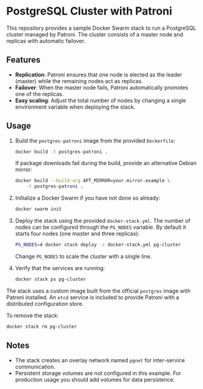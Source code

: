 # PostgreSQL Cluster with Patroni

This repository provides a sample Docker Swarm stack to run a PostgreSQL
cluster managed by Patroni. The cluster consists of a master node and
replicas with automatic failover.

## Features

- **Replication**: Patroni ensures that one node is elected as the leader
  (master) while the remaining nodes act as replicas.
- **Failover**: When the master node fails, Patroni automatically
  promotes one of the replicas.
- **Easy scaling**: Adjust the total number of nodes by changing a single
  environment variable when deploying the stack.

## Usage

1. Build the `postgres-patroni` image from the provided `Dockerfile`:

   ```bash
   docker build -t postgres-patroni .
   ```

   If package downloads fail during the build, provide an alternative
   Debian mirror:

   ```bash
   docker build --build-arg APT_MIRROR=your.mirror.example \
       -t postgres-patroni .
   ```

2. Initialize a Docker Swarm if you have not done so already:

   ```bash
   docker swarm init
   ```

3. Deploy the stack using the provided `docker-stack.yml`. The number of
   nodes can be configured through the `PG_NODES` variable. By default it
   starts four nodes (one master and three replicas):

   ```bash
   PG_NODES=4 docker stack deploy -c docker-stack.yml pg-cluster
   ```

   Change `PG_NODES` to scale the cluster with a single line.

4. Verify that the services are running:

   ```bash
   docker stack ps pg-cluster
   ```

The stack uses a custom image built from the official `postgres` image
with Patroni installed. An `etcd` service is included to provide Patroni
with a distributed configuration store.

To remove the stack:

```bash
docker stack rm pg-cluster
```

## Notes

- The stack creates an overlay network named `pgnet` for inter-service
  communication.
- Persistent storage volumes are not configured in this example. For
  production usage you should add volumes for data persistence.
